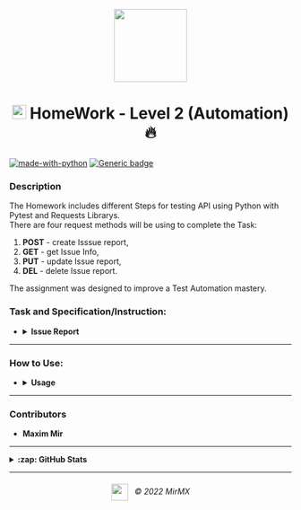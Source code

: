 <p align = "center">
  <a href ="#"><img src="https://i.imgur.com/3Vg0Jfw.png" width="130" /></a>
</p>

# <p align="center">[<img src="https://i.imgur.com/G7LQsqu.png"  height="25" />](https://be-tester.ru/ "https://be-tester.ru") HomeWork - Level 2 (Automation) :fire:</p>

[![made-with-python](https://img.shields.io/badge/Made%20with-Python%20&%20Magic-blue.svg)](https://www.python.org/)
[![Generic badge](https://img.shields.io/badge/Total%20code--coverage-100%25-green)](#)

### Description
The Homework includes different Steps for testing API using Python with Pytest and Requests Librarys.<br>
There are four request methods will be using to complete the Task:
1. **POST** - create Isssue report,
2. **GET** - get Issue Info,
3. **PUT** - update Issue report,
4. **DEL** - delete Issue report.<br>

The assignment was designed to improve a Test Automation mastery.<br>
 
### Task and Specification/Instruction:

- <details>
  <summary><b>Issue Report </b></summary>

     Test-Case ([test_api_jira.py][1])<br>

    - <details>
      <summary><b>Instruction:</b> инструкция по выполнению</summary>

            1. Создайте баг-репорт
            2. Получите информацию о баг-репорте
                • проверьте, что ответ статуса 200
                • скорость запроса быстрее 3000ms
                • наличие заголовка Date в ответе
                • что тип документа Баг
            3. Назначьте себя исполнителем в баг-репорте
                • Добавьте перед этим метод Get current user
                    o Добавьте тест, что в ответе displayName содержит Be Tester
            4. Удалите баг-репорт
                • Добавьте тест, что ответ статуса 204
            5. Автоматизируйте все сценарии
      </details>
    - <details>
      <summary><b>Logic:</b> логика работы</summary>

        Framework logic:<br>
        [<img src="https://i.imgur.com/bbnMtWJ.png" />][4]
      </details>
  </details> 
---

### How to Use:

- <details>
  <summary><b>Usage</b></summary>

    - <details>
      <summary><b>Soft Requirements:</b></summary>

        - Python 3.8.5 
        - Pytest 7.0.1 (to install use `pip install pytest` in terminal)
        - Request 2.27.1 (to install use `pip install requests` in terminal)

      </details>
    - <details>
      <summary><b>to Run Tests:</b></summary>

        execute code with command below in PowerShell
        ```PowerShell
        pytest test_api_jira.py -s -v
        ```
        the key `-s` is to see print in terminal<br>
        the key `-v` is to show more detailed report
      </details>

        - <details>
          <summary><b>to chose which test to run:</b></summary>

            Uncomment `@pytest.mark.skip` to skip test(s)<br>
            [<img src="https://i.imgur.com/VJjQzF0.gif" />][2]
          </details>
    - <details>
      <summary><b>Results:</b></summary>

        There are 8 tests and each of them has his own result bases on Task Requirements:<br>
        [<img src="https://i.imgur.com/9K6i8fd.png" />][3]
      </details>
  </details> 

<!-- ----------------------------------------------------------------------- -->
[1]: /test_api_jira.py "Open File in New Tab (ctrl + click)"
[2]: https://i.imgur.com/VJjQzF0.gif "Open File in New Tab (ctrl + click)"
[3]: https://i.imgur.com/9K6i8fd.png "Open File in New Tab (ctrl + click)"
[4]: https://i.imgur.com/bbnMtWJ.png "Open File in New Tab (ctrl + click)"
<!-- ----------------------------------------------------------------------- -->

---
### Contributors

 - **Maxim Mir**

 ---
<details>

<summary><b>:zap: GitHub Stats</b></summary>

  [![MirMX's GitHub stats](https://github-readme-stats.vercel.app/api?username=MirMX&hide=contribs,prs&show_icons=true&&theme=dark&hide_border=false&title_color=007acc&icon_color=79ff97&bg_color=151515&border_color=0c1a25")](#)
  
  [![Readme Card](https://github-readme-stats.vercel.app/api/pin/?username=MirMX&repo=test_api&theme=dark&&title_color=007acc&show_icons=true&layout=compact)](#)
</details>

---  

###### <p align ="center">[<img align ="center" src="https://i.imgur.com/3Vg0Jfw.png" width="30" />](#)&nbsp;&nbsp; © 2022 MirMX</p>